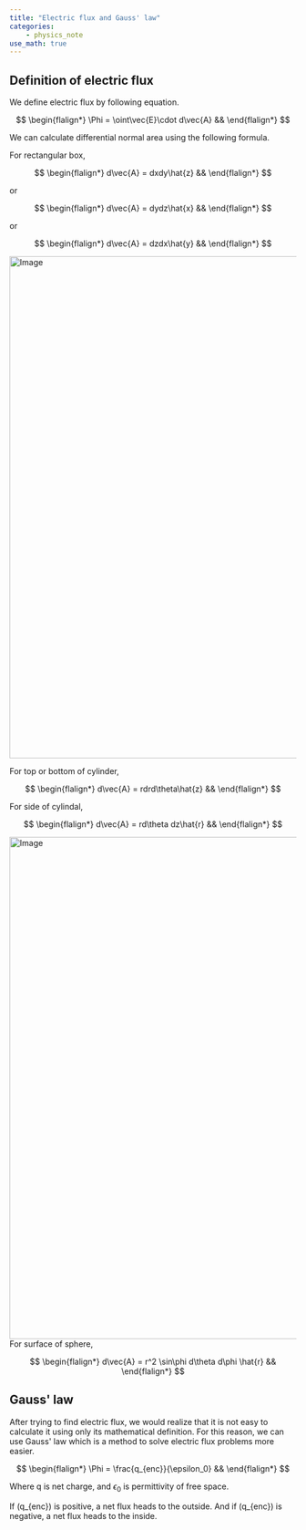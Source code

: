 ```yaml
---
title: "Electric flux and Gauss' law"
categories:
    - physics_note
use_math: true
---
```


<h2>Definition of electric flux</h2>

We define electric flux by following equation.  

$$
\begin{flalign*}
\Phi = \oint\vec{E}\cdot d\vec{A} &&
\end{flalign*}
$$

We can calculate differential normal area using the following formula.  
  
For rectangular box,  

$$
\begin{flalign*}
d\vec{A} = dxdy\hat{z} &&
\end{flalign*}
$$

or   

$$
\begin{flalign*}
d\vec{A} = dydz\hat{x} &&
\end{flalign*}
$$

or

$$
\begin{flalign*}
d\vec{A} = dzdx\hat{y} &&
\end{flalign*}
$$
  
<img width="1524" height="881" alt="Image" src="https://github.com/user-attachments/assets/3f25213b-88bf-41dc-b2f6-20ec0f8a47d7" />

For top or bottom of cylinder,
  
$$
\begin{flalign*}
d\vec{A} = rdrd\theta\hat{z} &&
\end{flalign*}
$$

For side of cylindal,
  
$$
\begin{flalign*}
d\vec{A} = rd\theta dz\hat{r} &&
\end{flalign*}
$$

<img width="1524" height="881" alt="Image" src="https://github.com/user-attachments/assets/6ed16e85-c4de-4bed-a5f0-39c022d54ee3" />
For surface of sphere,  

$$
\begin{flalign*}
d\vec{A} = r^2 \sin\phi d\theta d\phi \hat{r} &&
\end{flalign*}
$$
    
<h2>Gauss' law</h2>

After trying to find electric flux, we would realize that it is not easy to calculate it using only its mathematical definition.
For this reason, we can use Gauss' law which is a method to solve electric flux problems more easier.

$$
\begin{flalign*}
\Phi = \frac{q_{enc}}{\epsilon_0} &&
\end{flalign*}
$$

Where q is net charge, and $\epsilon_0$ is permittivity of free space.  
  
If \(q_{enc}\) is positive, a net flux heads to the outside. 
And if \(q_{enc}\) is negative, a net flux heads to the inside.
